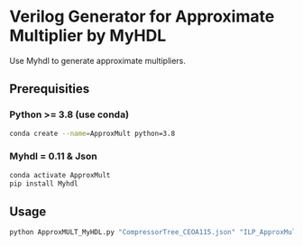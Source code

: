 # Verilog Generator for Approximate Multiplier by MyHDL

Use Myhdl to generate approximate multipliers.

## Prerequisities

### Python >= 3.8 (use conda)

```bash
conda create --name=ApproxMult python=3.8
```

### Myhdl = 0.11 & Json 

```bash
conda activate ApproxMult
pip install Myhdl
```

## Usage

```bash
python ApproxMULT_MyHDL.py "CompressorTree_CEOA115.json" "ILP_ApproxMult" "error_output.txt" 8 1
```

